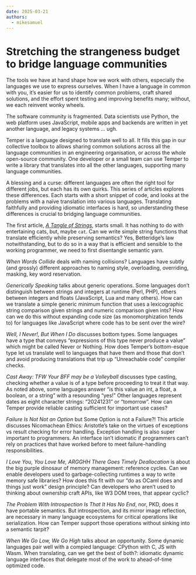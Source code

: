 ```yaml
---
date: 2025-03-21
authors:
  - mikesamuel
---
```


# Stretching the strangeness budget to bridge language communities

The tools we have at hand shape how we work with others, especially
the languages we use to express ourselves. When I have a language in
common with you, it’s easier for us to identify common problems, craft
shared solutions, and the effort spent testing and improving benefits
many; without, we each reinvent wonky wheels.

The software community is fragmented. Data scientists use Python, the
web platform uses JavaScript, mobile apps and backends are written in
yet another language, and legacy systems … ugh.

Temper is a language designed to translate well to all. It fills this
gap in our collective toolbox to allows sharing common solutions
across all the language communities in an engineering organisation, or
across the whole open-source community. One developer or a small team
can use Temper to write a library that translates into all the other
languages, supporting many language communities.

A blessing and a curse: different languages are often the right tool
for different jobs, but each has its own quirks. This series of
articles explores these differences. Each starts with a short snippet
of code, and looks at the problems with a naïve translation into
various languages. Translating faithfully and providing idiomatic
interfaces is hard, so understanding these differences is crucial to
bridging language communities.

<!-- more -->

The first article, [*A Tangle of Strings*](./tangle-of-strings.md),
starts small.  It has nothing to do with entertaining cats, but, maybe
`cat`. Can we write simple string functions that translate efficiently
while preserving semantics? Yes, Betteridge’s law notwithstanding, but
to do so in a way that is efficient and sensible to the working
programmer, we need to first disentangle semantic yarn.

*When Words Collide* deals with naming collisions? Languages have subtly
(and grossly) different approaches to naming style, overloading,
overriding, masking, key word reservation.

*Generically Speaking* talks about generic operations. Some languages
don’t distinguish between strings and integers at runtime (Perl, PHP),
others between integers and floats (JavaScript, Lua and many
others). How can we translate a simple generic minimum function that
uses a lexicographic string comparison given strings and numeric
comparison given ints? How can we do this without expanding code size
(as monomorphization tends to) for languages like JavaScript where
code has to be sent over the wire?

*Well, I Never!, But When I Do* discusses bottom types. Some languages
have a type that conveys “expressions of this type never produce a
value” which might be called Never or Nothing. How does Temper’s
bottom-esque type let us translate well to languages that have them
and those that don’t and avoid producing translations that trip up
“Unreachable code” compiler checks.

*Cast Away: TFW Your BFF may be a Volleyball* discusses type casting,
checking whether a value is of a type before proceeding to treat it
that way. As noted above, some languages answer “is this value an int,
a float, a boolean, or a string” with a resounding “yes!” Other
languages represent dates as eight character strings: “20241231” or
“tomorrow”. How can Temper provide reliable casting sufficient for
important use cases?

*Failure Is Not Not an Option* but Some Option is not a Failure?! This
article discusses Nicomachean Ethics: Aristotle’s take on the virtues
of exceptions vs result checking for error handling.
Exception handling is also super important to programmers. An
interface isn’t idiomatic if programmers can’t rely on practices that
have worked before to meet failure-handling responsibilities.

*I Love You, You Love Me, ARGGHH There Goes Timely Deallocation* is
about the big purple dinosaur of memory management: reference
cycles. Can we enable developers used to garbage-collecting runtimes a
way to write memory safe libraries? How does this fit with our “do as
OCaml does and things just work” design principle? Can developers who
aren’t used to thinking about ownership craft APIs, like W3 DOM trees,
that appear cyclic?

*The Problem With Introspection Is That It Has No End*, nor, PKD, does
it have portable semantics. But introspection, and its mirror image
reflection, are necessary in many language ecosystems for critical
operations like serialization. How can Temper support those operations
without sinking into a semantic tarpit?

*When We Go Low, We Go High* talks about an opportunity. Some dynamic
languages pair well with a compied language: CPython with C, JS with
Wasm. When translating, can we get the best of both?: idiomatic
dynamic language interfaces that delegate most of the work to
ahead-of-time optimized code.
